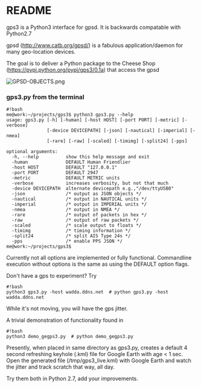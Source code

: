 # README #

gps3 is a Python3 interface for gpsd.  It is backwards compatable with Python2.7

gpsd (http://www.catb.org/gpsd/) is a fabulous application/daemon for many geo-location devices.

The goal is to deliver a Python package to the Cheese Shop (https://pypi.python.org/pypi/gps3/0.1a) that access the gpsd

![GPSD-OBJECTS.png](https://bitbucket.org/repo/nGqxd8/images/3787208142-GPSD-OBJECTS.png)

### gps3.py from the terminal ###
```
#!bash
me@work:~/projects/gps3$ python3 gps3.py --help
usage: gps3.py [-h] [-human] [-host HOST] [-port PORT] [-metric] [-verbose]
               [-device DEVICEPATH] [-json] [-nautical] [-imperial] [-nmea]
               [-rare] [-raw] [-scaled] [-timimg] [-split24] [-pps]

optional arguments:
  -h, --help          show this help message and exit
  -human              DEFAULT Human Friendlier
  -host HOST          DEFAULT "127.0.0.1"
  -port PORT          DEFAULT 2947
  -metric             DEFAULT METRIC units
  -verbose            increases verbosity, but not that much
  -device DEVICEPATH  alternate devicepath e.g.,"/dev/ttyUSB0"
  -json               /* output as JSON objects */
  -nautical           /* output in NAUTICAL units */
  -imperial           /* output in IMPERIAL units */
  -nmea               /* output in NMEA */
  -rare               /* output of packets in hex */
  -raw                /* output of raw packets */
  -scaled             /* scale output to floats */
  -timimg             /* timing information */
  -split24            /* split AIS Type 24s */
  -pps                /* enable PPS JSON */
me@work:~/projects/gps3$
```
Currently not all options are implemented or fully  functional.
Commandline execution without options is the same as using the DEFAULT option flags.

Don't have a gps to experiment?  Try
```
#!bash
python3 gps3.py -host wadda.ddns.net  # python gps3.py -host wadda.ddns.net
```
While it's not moving, you will have the gps jitter.

A trivial demonstration of functionality found in
```
#!bash
python3 demo_gegps3.py  # python demo_gegps3.py
```
Presently, when placed in same directory as gps3.py, creates a default 4 second refreshing keyhole (.kml) file for Google Earth with age < 1 sec.
Open the generated file (/tmp/gps3_live.kml) with Google Earth and watch the jitter and track scratch that way, all day.

Try them both in Python 2.7, add your improvements.